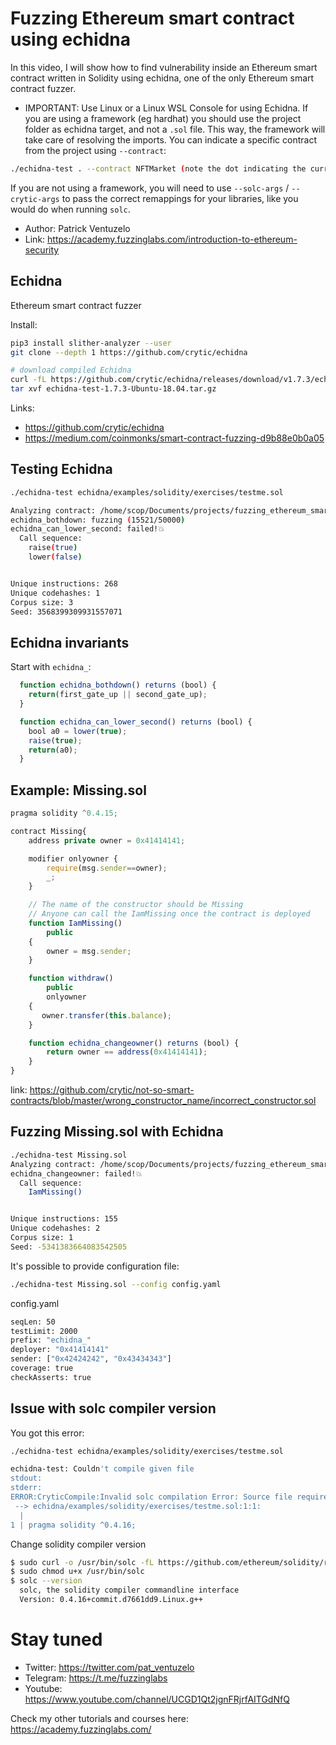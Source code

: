 # Fuzzing Ethereum smart contract using echidna

In this video, I will show how to find vulnerability inside an Ethereum smart contract written in Solidity using echidna, one of the only Ethereum smart contract fuzzer.

- IMPORTANT: Use Linux or a Linux WSL Console for using Echidna. If you are using a framework (eg hardhat) you should use the project folder as echidna target, and not a ```.sol``` file. This way, the framework will take care of resolving the imports. You can indicate a specific contract from the project using ```--contract```:

```sh
./echidna-test . --contract NFTMarket (note the dot indicating the current directory as target)
```

If you are not using a framework, you will need to use ```--solc-args``` / ```--crytic-args``` to pass the correct remappings for your libraries, like you would do when running ```solc```.

- Author: Patrick Ventuzelo 
- Link: https://academy.fuzzinglabs.com/introduction-to-ethereum-security

## Echidna

Ethereum smart contract fuzzer

Install:
``` sh
pip3 install slither-analyzer --user
git clone --depth 1 https://github.com/crytic/echidna

# download compiled Echidna
curl -fL https://github.com/crytic/echidna/releases/download/v1.7.3/echidna-test-1.7.3-Ubuntu-18.04.tar.gz -o echidna-test-1.7.3-Ubuntu-18.04.tar.gz
tar xvf echidna-test-1.7.3-Ubuntu-18.04.tar.gz
```

Links:
- https://github.com/crytic/echidna
- https://medium.com/coinmonks/smart-contract-fuzzing-d9b88e0b0a05

## Testing Echidna

``` sh
./echidna-test echidna/examples/solidity/exercises/testme.sol

Analyzing contract: /home/scop/Documents/projects/fuzzing_ethereum_smart_contract/echidna/examples/solidity/exercises/testme.sol:Canal
echidna_bothdown: fuzzing (15521/50000)
echidna_can_lower_second: failed!💥  
  Call sequence:
    raise(true)
    lower(false)


Unique instructions: 268
Unique codehashes: 1
Corpus size: 3
Seed: 3568399309931557071
```

## Echidna invariants

Start with `echidna_`:
``` js
  function echidna_bothdown() returns (bool) {
    return(first_gate_up || second_gate_up);
  }

  function echidna_can_lower_second() returns (bool) {
    bool a0 = lower(true);
    raise(true);
    return(a0);
  }
```

## Example: Missing.sol

``` js
pragma solidity ^0.4.15;

contract Missing{
    address private owner = 0x41414141;

    modifier onlyowner {
        require(msg.sender==owner);
        _;
    }

    // The name of the constructor should be Missing
    // Anyone can call the IamMissing once the contract is deployed
    function IamMissing()
        public 
    {
        owner = msg.sender;
    }

    function withdraw() 
        public 
        onlyowner
    {
       owner.transfer(this.balance);
    }

    function echidna_changeowner() returns (bool) {
        return owner == address(0x41414141);
    }
}
```

link: https://github.com/crytic/not-so-smart-contracts/blob/master/wrong_constructor_name/incorrect_constructor.sol

## Fuzzing Missing.sol with Echidna 

``` sh
./echidna-test Missing.sol
Analyzing contract: /home/scop/Documents/projects/fuzzing_ethereum_smart_contract/Missing.sol:Missing
echidna_changeowner: failed!💥  
  Call sequence:
    IamMissing()


Unique instructions: 155
Unique codehashes: 2
Corpus size: 1
Seed: -5341383664083542505
```

It's possible to provide configuration file: 
``` sh
./echidna-test Missing.sol --config config.yaml
```

config.yaml
``` sh
seqLen: 50
testLimit: 2000
prefix: "echidna_"
deployer: "0x41414141"
sender: ["0x42424242", "0x43434343"]
coverage: true
checkAsserts: true
```

## Issue with solc compiler version

You got this error:
``` sh
./echidna-test echidna/examples/solidity/exercises/testme.sol

echidna-test: Couldn't compile given file
stdout:
stderr:
ERROR:CryticCompile:Invalid solc compilation Error: Source file requires different compiler version (current compiler is 0.8.1+commit.df193b15.Linux.g++) - note that nightly builds are considered to be strictly less than the released version
 --> echidna/examples/solidity/exercises/testme.sol:1:1:
  |
1 | pragma solidity ^0.4.16;
```

Change solidity compiler version
``` sh
$ sudo curl -o /usr/bin/solc -fL https://github.com/ethereum/solidity/releases/download/v0.4.16/solc-static-linux
$ sudo chmod u+x /usr/bin/solc
$ solc --version
  solc, the solidity compiler commandline interface
  Version: 0.4.16+commit.d7661dd9.Linux.g++
```

# Stay tuned

- Twitter: https://twitter.com/pat_ventuzelo
- Telegram: https://t.me/fuzzinglabs
- Youtube: https://www.youtube.com/channel/UCGD1Qt2jgnFRjrfAITGdNfQ

Check my other tutorials and courses here: https://academy.fuzzinglabs.com/

